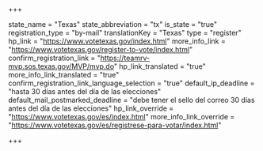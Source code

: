 +++

state_name = "Texas"
state_abbreviation = "tx"
is_state = "true"
registration_type = "by-mail"
translationKey = "Texas"
type = "register"
hp_link = "https://www.votetexas.gov/index.html"
more_info_link = "https://www.votetexas.gov/register-to-vote/index.html"
confirm_registration_link = "https://teamrv-mvp.sos.texas.gov/MVP/mvp.do"
hp_link_translated = "true"
more_info_link_translated = "true"
confirm_registration_link_language_selection = "true"
default_ip_deadline = "hasta 30 días antes del día de las elecciones"
default_mail_postmarked_deadline = "debe tener el sello del correo 30 días antes del día de las elecciones"
hp_link_override = "https://www.votetexas.gov/es/index.html"
more_info_link_override = "https://www.votetexas.gov/es/registrese-para-votar/index.html"

+++